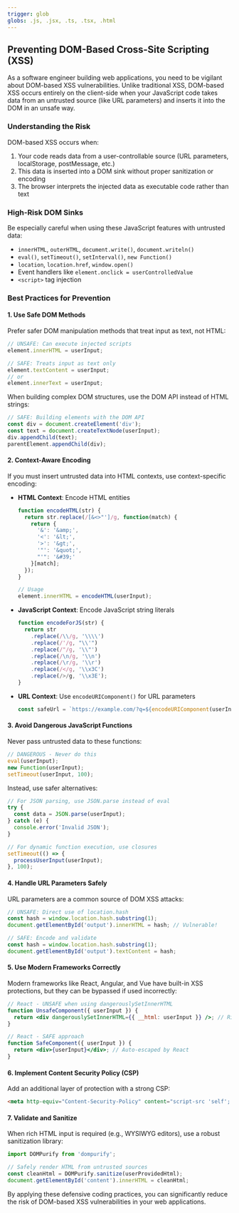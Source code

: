 ```yaml
---
trigger: glob
globs: .js, .jsx, .ts, .tsx, .html
---
```


## Preventing DOM-Based Cross-Site Scripting (XSS)

As a software engineer building web applications, you need to be vigilant about DOM-based XSS vulnerabilities. Unlike traditional XSS, DOM-based XSS occurs entirely on the client-side when your JavaScript code takes data from an untrusted source (like URL parameters) and inserts it into the DOM in an unsafe way.

### Understanding the Risk

DOM-based XSS occurs when:

1. Your code reads data from a user-controllable source (URL parameters, localStorage, postMessage, etc.)
2. This data is inserted into a DOM sink without proper sanitization or encoding
3. The browser interprets the injected data as executable code rather than text

### High-Risk DOM Sinks

Be especially careful when using these JavaScript features with untrusted data:

* `innerHTML`, `outerHTML`, `document.write()`, `document.writeln()`
* `eval()`, `setTimeout()`, `setInterval()`, `new Function()`
* `location`, `location.href`, `window.open()`
* Event handlers like `element.onclick = userControlledValue`
* `<script>` tag injection

### Best Practices for Prevention

#### 1. Use Safe DOM Methods

Prefer safer DOM manipulation methods that treat input as text, not HTML:

```javascript
// UNSAFE: Can execute injected scripts
element.innerHTML = userInput;

// SAFE: Treats input as text only
element.textContent = userInput;
// or
element.innerText = userInput;
```

When building complex DOM structures, use the DOM API instead of HTML strings:

```javascript
// SAFE: Building elements with the DOM API
const div = document.createElement('div');
const text = document.createTextNode(userInput);
div.appendChild(text);
parentElement.appendChild(div);
```

#### 2. Context-Aware Encoding

If you must insert untrusted data into HTML contexts, use context-specific encoding:

* **HTML Context**: Encode HTML entities

  ```javascript
  function encodeHTML(str) {
    return str.replace(/[&<>"']/g, function(match) {
      return {
        '&': '&amp;',
        '<': '&lt;',
        '>': '&gt;',
        '"': '&quot;',
        "'": '&#39;'
      }[match];
    });
  }
  
  // Usage
  element.innerHTML = encodeHTML(userInput);
  ```

* **JavaScript Context**: Encode JavaScript string literals

  ```javascript
  function encodeForJS(str) {
    return str
      .replace(/\\/g, '\\\\')
      .replace(/'/g, "\\'")  
      .replace(/"/g, '\\"')
      .replace(/\n/g, '\\n')
      .replace(/\r/g, '\\r')
      .replace(/</g, '\\x3C')
      .replace(/>/g, '\\x3E');
  }
  ```

* **URL Context**: Use `encodeURIComponent()` for URL parameters

  ```javascript
  const safeUrl = `https://example.com/?q=${encodeURIComponent(userInput)}`;
  ```

#### 3. Avoid Dangerous JavaScript Functions

Never pass untrusted data to these functions:

```javascript
// DANGEROUS - Never do this
eval(userInput);
new Function(userInput);
setTimeout(userInput, 100);
```

Instead, use safer alternatives:

```javascript
// For JSON parsing, use JSON.parse instead of eval
try {
  const data = JSON.parse(userInput);
} catch (e) {
  console.error('Invalid JSON');
}

// For dynamic function execution, use closures
setTimeout(() => {
  processUserInput(userInput);
}, 100);
```

#### 4. Handle URL Parameters Safely

URL parameters are a common source of DOM XSS attacks:

```javascript
// UNSAFE: Direct use of location.hash
const hash = window.location.hash.substring(1);
document.getElementById('output').innerHTML = hash; // Vulnerable!

// SAFE: Encode and validate
const hash = window.location.hash.substring(1);
document.getElementById('output').textContent = hash;
```

#### 5. Use Modern Frameworks Correctly

Modern frameworks like React, Angular, and Vue have built-in XSS protections, but they can be bypassed if used incorrectly:

```jsx
// React - UNSAFE when using dangerouslySetInnerHTML
function UnsafeComponent({ userInput }) {
  return <div dangerouslySetInnerHTML={{ __html: userInput }} />; // Risky!
}

// React - SAFE approach
function SafeComponent({ userInput }) {
  return <div>{userInput}</div>; // Auto-escaped by React
}
```

#### 6. Implement Content Security Policy (CSP)

Add an additional layer of protection with a strong CSP:

```html
<meta http-equiv="Content-Security-Policy" content="script-src 'self'; object-src 'none'">
```

#### 7. Validate and Sanitize

When rich HTML input is required (e.g., WYSIWYG editors), use a robust sanitization library:

```javascript
import DOMPurify from 'dompurify';

// Safely render HTML from untrusted sources
const cleanHtml = DOMPurify.sanitize(userProvidedHtml);
document.getElementById('content').innerHTML = cleanHtml;
```

By applying these defensive coding practices, you can significantly reduce the risk of DOM-based XSS vulnerabilities in your web applications.
